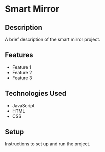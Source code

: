 # Smart Mirror

## Description

A brief description of the smart mirror project.

## Features

- Feature 1
- Feature 2
- Feature 3

## Technologies Used

- JavaScript
- HTML
- CSS

## Setup

Instructions to set up and run the project.
